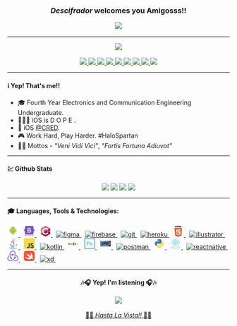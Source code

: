 
<h3 align="center"><em>Descifrador</em> welcomes you Amigosss!!</h3>

<p align="center"><img src="https://komarev.com/ghpvc/?username=descifrador17&style=flat-square"></p>

---

<p align="center"><img src="https://user-images.githubusercontent.com/35165993/115949660-2edad180-a4f4-11eb-93bc-d962f6ac596b.gif"></p>

<p align="center">
  <a href="https://www.linkedin.com/in/descifrador17">
    <img src="https://img.shields.io/badge/-Linkedin-0A66C2?style=flat-square&labelColor=0A66C2&logo=linkedin&logoColor=white">
   <a/>
  <a href="https://www.hackerrank.com/descifrador">
    <img src="https://img.shields.io/badge/-HackerRank-2EC866?style=flat-square&labelColor=2EC866&logo=hackerrank&logoColor=white">
   <a/>
   <a href="https://auth.geeksforgeeks.org/user/descifrador/practice">
    <img src="https://img.shields.io/badge/-GeeksforGeeks-0F9D58?style=flat-square&labelColor=0F9D58&logo=geeksforgeeks&logoColor=white">
   <a/>
   <a href="https://dribbble.com/descifrador">
    <img src="https://img.shields.io/badge/-Dribbble-EA4C89?style=flat-square&labelColor=EA4C89&logo=dribbble&logoColor=white">
   <a/>
   <a href="https://lensstudio.snapchat.com/creator/2o-uzbh5ywK5Islv9l3VzA">
    <img src="https://img.shields.io/badge/-Lens_Creator-FFFC00?style=flat-square&labelColor=FFFC00&logo=snapchat&logoColor=black">
   <a/>
   <a href="http://live.xbox.com/Profile?Gamertag=descifrador17">
    <img src="https://img.shields.io/badge/-XBox-107C10?style=flat-square&labelColor=107C10&logo=xbox&logoColor=white">
   <a/>
   <a href="https://www.quora.com/profile/Utkarsh-Dayal-4">
    <img src="https://img.shields.io/badge/-Quora-B92B27?style=flat-square&labelColor=B92B27&logo=quora&logoColor=white">
   <a/>
   <a href="mailto:utkarshdayal.17@gmail.com">
    <img src="https://img.shields.io/badge/-GMail-EA4335?style=flat-square&labelColor=EA4335&logo=gmail&logoColor=white">
   <a/>
   <a href="https://play.google.com/store/apps/dev?id=5815618359819258838">
    <img src="https://img.shields.io/badge/-Google_Play-414141?style=flat-square&labelColor=414141&logo=google-play&logoColor=white">
   <a/>
</p>

---

 <h4 align="left"> ℹ Yep! That's me!!</h4>
 
- 🎓 Fourth Year Electronics and Communication Engineering Undergraduate.
- 👨🏼‍💻 iOS is D O P E .
- 📱 iOS [@CRED](https://cred.club/).
- 🎮 Work Hard, Play Harder. #HaloSpartan
- 🤜🏼 Mottos - <em>"Veni Vidi Vici"</em>, <em>"Fortis Fortuna Adiuvat"</em>

---

 <h4 align="left">💹 Github Stats</h4>
 
   <p align="center">
      <img
        height="160em"
        src="https://github-readme-stats.vercel.app/api?username=descifrador17&hide_border=true&show_icons=true&include_all_commits=true&count_private=true&bg_color=232e48&title_color=ffffff&text_color=ffffff&icon_color=ffffff"
      />
    <img
        height="160em"
        src="https://github-readme-stats.vercel.app/api/top-langs/?username=descifrador17&show_icons=true&hide_border=true&layout=compact&langs_count=6&theme=dark&bg_color=232e48&title_color=ffffff&text_color=ffffff&icon_color=ffffff"
      />
      <img
        width="750em"
        src="https://activity-graph.herokuapp.com/graph?username=descifrador17&theme=react-dark&hide_border=true&bg_color=232e48&area=true"
      />
	<img
        width="750em"
        src="https://github-readme-stats.vercel.app/api/wakatime?username=descifrador&hide_border=true&bg_color=232e48&area=true&text_color=ffffff&custom_title=Coding+be+like+;)&title_color=ffffff&layout=compact"
      />
  </p>
  
  

  
---

<h4 align="left">🎓 Languages, Tools & Technologies:</h4>
<p align="left">
	<a href="https://developer.android.com" target="_blank"> <img src="https://raw.githubusercontent.com/devicons/devicon/master/icons/android/android-original-wordmark.svg" alt="android" width="25" height="25" /> </a> &nbsp
	<a href="https://getbootstrap.com" target="_blank"> <img src="https://raw.githubusercontent.com/devicons/devicon/master/icons/bootstrap/bootstrap-plain-wordmark.svg" alt="bootstrap" width="25" height="25" /> </a>&nbsp
	<a href="https://www.w3schools.com/cpp/" target="_blank"> <img src="https://raw.githubusercontent.com/devicons/devicon/master/icons/cplusplus/cplusplus-original.svg" alt="cplusplus" width="25" height="25" /> </a>&nbsp
	<a href="https://www.figma.com/" target="_blank"> <img src="https://www.vectorlogo.zone/logos/figma/figma-icon.svg" alt="figma" width="25" height="25" /> </a>&nbsp
	<a href="https://firebase.google.com/" target="_blank"> <img src="https://www.vectorlogo.zone/logos/firebase/firebase-icon.svg" alt="firebase" width="25" height="25" /> </a>&nbsp
	<a href="https://git-scm.com/" target="_blank"> <img src="https://www.vectorlogo.zone/logos/git-scm/git-scm-icon.svg" alt="git" width="25" height="25" /> </a>&nbsp
	<a href="https://heroku.com" target="_blank"> <img src="https://www.vectorlogo.zone/logos/heroku/heroku-icon.svg" alt="heroku" width="25" height="25" /> </a>&nbsp
	<a href="https://www.w3.org/html/" target="_blank"> <img src="https://raw.githubusercontent.com/devicons/devicon/master/icons/html5/html5-original-wordmark.svg" alt="html5" width="25" height="25" /> </a>&nbsp
	<a href="https://www.adobe.com/in/products/illustrator.html" target="_blank"> <img src="https://www.vectorlogo.zone/logos/adobe_illustrator/adobe_illustrator-icon.svg" alt="illustrator" width="25" height="25" /> </a>&nbsp
	<a href="https://www.java.com" target="_blank"> <img src="https://raw.githubusercontent.com/devicons/devicon/master/icons/java/java-original.svg" alt="java" width="25" height="25" /> </a>&nbsp
	<a href="https://developer.mozilla.org/en-US/docs/Web/JavaScript" target="_blank"> <img src="https://raw.githubusercontent.com/devicons/devicon/master/icons/javascript/javascript-original.svg" alt="javascript" width="25" height="25" /> </a>&nbsp
	<a href="https://kotlinlang.org" target="_blank"> <img src="https://www.vectorlogo.zone/logos/kotlinlang/kotlinlang-icon.svg" alt="kotlin" width="25" height="25" /> </a>&nbsp
	<a href="https://nodejs.org" target="_blank"> <img src="https://raw.githubusercontent.com/devicons/devicon/master/icons/nodejs/nodejs-original-wordmark.svg" alt="nodejs" width="25" height="25" /> </a>&nbsp
	<a href="https://www.photoshop.com/en" target="_blank"> <img src="https://raw.githubusercontent.com/devicons/devicon/master/icons/photoshop/photoshop-line.svg" alt="photoshop" width="25" height="25" /> </a>&nbsp
	<a href="https://www.php.net" target="_blank"> <img src="https://raw.githubusercontent.com/devicons/devicon/master/icons/php/php-original.svg" alt="php" width="25" height="25" /> </a>&nbsp
	<a href="https://postman.com" target="_blank"> <img src="https://www.vectorlogo.zone/logos/getpostman/getpostman-icon.svg" alt="postman" width="25" height="25" /> </a>&nbsp
	<a href="https://www.python.org" target="_blank"> <img src="https://raw.githubusercontent.com/devicons/devicon/master/icons/python/python-original.svg" alt="python" width="25" height="25" /> </a>&nbsp
	<a href="https://reactjs.org/" target="_blank"> <img src="https://raw.githubusercontent.com/devicons/devicon/master/icons/react/react-original-wordmark.svg" alt="react" width="25" height="25" /> </a>&nbsp
	<a href="https://reactnative.dev/" target="_blank"> <img src="https://reactnative.dev/img/header_logo.svg" alt="reactnative" width="25" height="25" /> </a>&nbsp
	<a href="https://redux.js.org" target="_blank"> <img src="https://raw.githubusercontent.com/devicons/devicon/master/icons/redux/redux-original.svg" alt="redux" width="25" height="25" /> </a>&nbsp
	<a href="https://developer.apple.com/swift/" target="_blank"> <img src="https://raw.githubusercontent.com/devicons/devicon/master/icons/swift/swift-original.svg" alt="swift" width="25" height="25" /> </a>&nbsp
	<a href="https://www.adobe.com/products/xd.html" target="_blank"> <img src="https://cdn.worldvectorlogo.com/logos/adobe-xd.svg" alt="xd" width="25" height="25" /> </a>&nbsp
</p>

---

<h4 align="center">🎶🎧 Yep! I'm listening 🎧🎶</h4>

<p align="center">
      <img
        height="200em"
        src="https://spotify-github-profile.vercel.app/api/view?uid=h8kadh3xm5qrwcgty9gbanb45&cover_image=true&theme=novatorem"
      />
  </p>

<p align="center"><a href="https://memegenerator.net/img/instances/59948034/stop-stalking-me.jpg"> 🖤💜 <em>Hasta La Vista!!</em> 💜🖤</a></p>


